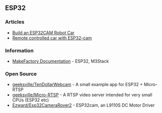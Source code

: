 ## ESP32



### Articles
- [Build an ESP32CAM Robot Car](https://dronebotworkshop.com/esp32cam-robot-car/)
- [Remote controlled car with ESP32-cam](https://www.flyrobo.in/blog/remote-controlled-esp32-cam-car)


### Information
- [MakeFactory Documentation](https://docs.makerfactory.io/) - ESP32, M3Stack


### Open Source
- [geeksville/TenDollarWebcam](https://github.com/geeksville/TenDollarWebcam) - A small example app for ESP32 + Micro-RTSP
- [geeksville/Micro-RTSP](https://github.com/geeksville/Micro-RTSP) - A RTSP video server intended for very small CPUs (ESP32 etc)
- [Ezward/Esp32CameraRover2](https://github.com/Ezward/Esp32CameraRover2) - ESP32cam, an L9110S DC Motor Driver

